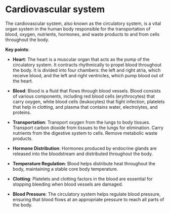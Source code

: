 <!--
source: gpt-3 + jph editing
aka: circulatory system
tags: body-systems
-->

# Cardiovascular system

The cardiovascular system, also known as the circulatory system, is a vital organ system in the human body responsible for the transportation of blood, oxygen, nutrients, hormones, and waste products to and from cells throughout the body.

**Key points**:

* **Heart**: The heart is a muscular organ that acts as the pump of the circulatory system. It contracts rhythmically to propel blood throughout the body. It is divided into four chambers: the left and right atria, which receive blood, and the left and right ventricles, which pump blood out of the heart.

* **Blood**: Blood is a fluid that flows through blood vessels. Blood consists of various components, including red blood cells (erythrocytes) that carry oxygen, white blood cells (leukocytes) that fight infection, platelets that help in clotting, and plasma that contains water, electrolytes, and proteins.

* **Transportation**: Transport oxygen from the lungs to body tissues. Transport carbon dioxide from tissues to the lungs for elimination. Carry nutrients from the digestive system to cells. Remove metabolic waste products.

* **Hormone Distribution**: Hormones produced by endocrine glands are released into the bloodstream and distributed throughout the body.

* **Temperature Regulation**: Blood helps distribute heat throughout the body, maintaining a stable core body temperature.

* **Clotting**: Platelets and clotting factors in the blood are essential for stopping bleeding when blood vessels are damaged.

* **Blood Pressure**: The circulatory system helps regulate blood pressure, ensuring that blood flows at an appropriate pressure to reach all parts of the body.
